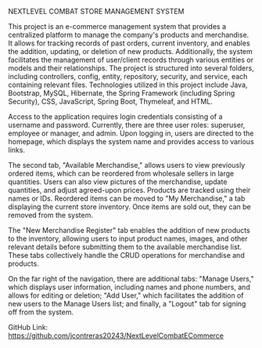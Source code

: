 NEXTLEVEL COMBAT STORE MANAGEMENT SYSTEM 

This project is an e-commerce management system that provides a centralized platform to manage the company's products and merchandise. It allows for tracking records of past orders, current inventory, and enables the addition, updating, or deletion of new products. Additionally, the system facilitates the management of user/client records through various entities or models and their relationships. The project is structured into several folders, including controllers, config, entity, repository, security, and service, each containing relevant files. Technologies utilized in this project include Java, Bootstrap, MySQL, Hibernate, the Spring Framework (including Spring Security), CSS, JavaScript, Spring Boot, Thymeleaf, and HTML.

Access to the application requires login credentials consisting of a username and password. Currently, there are three user roles: superuser, employee or manager, and admin. Upon logging in, users are directed to the homepage, which displays the system name and provides access to various links.

The second tab, "Available Merchandise," allows users to view previously ordered items, which can be reordered from wholesale sellers in large quantities. Users can also view pictures of the merchandise, update quantities, and adjust agreed-upon prices. Products are tracked using their names or IDs. Reordered items can be moved to "My Merchandise," a tab displaying the current store inventory. Once items are sold out, they can be removed from the system.

The "New Merchandise Register" tab enables the addition of new products to the inventory, allowing users to input product names, images, and other relevant details before submitting them to the available merchandise list. These tabs collectively handle the CRUD operations for merchandise and products.

On the far right of the navigation, there are additional tabs: "Manage Users," which displays user information, including names and phone numbers, and allows for editing or deletion; "Add User," which facilitates the addition of new users to the Manage Users list; and finally, a "Logout" tab for signing off from the system.

GitHub Link: https://github.com/jcontreras20243/NextLevelCombatECommerce

